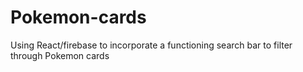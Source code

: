 # Pokemon-cards
Using React/firebase to incorporate a functioning search bar to filter through Pokemon cards
